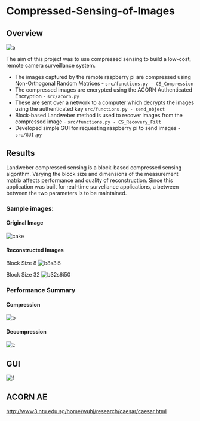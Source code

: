 # Compressed-Sensing-of-Images
## Overview
![a](https://user-images.githubusercontent.com/21837899/43992042-66fe836c-9d46-11e8-8374-a2e4845c1a9b.png)

The aim of this project was to use compressed sensing to build a low-cost, remote camera surveillance system.
- The images captured by the remote raspberry pi are compressed using Non-Orthogonal Random Matrices - `src/functions.py - CS_Compression`
- The compressed images are encrypted using the ACORN Authenticated Encryption - `src/acorn.py`
- These are sent over a network to a computer which decrypts the images using the authenticated key `src/functions.py - send_object`
- Block-based Landweber method is used to recover images from the compressed image - `src/functions.py - CS_Recovery_Filt`
- Developed simple GUI for requesting raspberry pi to send images - `src/GUI.py`

## Results
Landweber compressed sensing is a block-based compressed sensing algorithm. Varying the block size and dimensions of the 
measurement matrix affects performance and quality of reconstruction. Since this application was built for real-time survellance 
applications, a between between the two parameters is to be maintained. 

### Sample images: 
#### Original Image
![cake](https://user-images.githubusercontent.com/21837899/43992214-cc312692-9d49-11e8-91eb-8dba59895a0e.jpg)

#### Reconstructed Images
Block Size 8
![b8s3i5](https://user-images.githubusercontent.com/21837899/43992213-c3677106-9d49-11e8-8223-632c46109d6c.jpg)

Block Size 32
![b32s6i50](https://user-images.githubusercontent.com/21837899/43992215-d07c5c58-9d49-11e8-896a-f63582e36256.jpg)


### Performance Summary

#### Compression
![b](https://user-images.githubusercontent.com/21837899/43992110-94a6d674-9d47-11e8-9d72-6c7d21cb745c.png)

#### Decompression
![c](https://user-images.githubusercontent.com/21837899/43992119-c161ec3a-9d47-11e8-874b-173624f246d7.png)

## GUI
![f](https://user-images.githubusercontent.com/21837899/43992167-d02dcb20-9d48-11e8-856e-6ae0216c089e.png)

## ACORN AE
http://www3.ntu.edu.sg/home/wuhj/research/caesar/caesar.html
